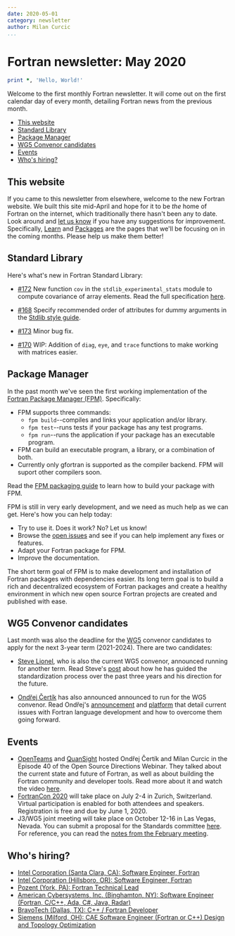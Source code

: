 ```yaml
---
date: 2020-05-01
category: newsletter
author: Milan Curcic
...
```


# Fortran newsletter: May 2020

```fortran
print *, 'Hello, World!' 
```

Welcome to the first monthly Fortran newsletter.
It will come out on the first calendar day of every month, 
detailing Fortran news from the previous month.

* [This website](#this-website)
* [Standard Library](#standard-library)
* [Package Manager](#package-manager)
* [WG5 Convenor candidates](#wg5-convenor-candidates)
* [Events](#events)
* [Who's hiring?](#whos-hiring)

## This website

If you came to this newsletter from elsewhere, welcome to the new Fortran website.
We built this site mid-April and hope for it to be _the_ home of Fortran on the internet,
which traditionally there hasn't been any to date.
Look around and [let us know](https://github.com/fortran-lang/fortran-lang.github.io/issues) 
if you have any suggestions for improvement.
Specifically, [Learn](/learn) and [Packages](/packages) are the pages that 
we'll be focusing on in the coming months. 
Please help us make them better!

## Standard Library

Here's what's new in Fortran Standard Library:

* [#172](https://github.com/fortran-lang/stdlib/pull/172)
New function `cov` in the `stdlib_experimental_stats` module to compute covariance of array elements.
Read the full specification [here](https://github.com/fortran-lang/stdlib/blob/master/src/stdlib_experimental_stats.md#cov---covariance-of-array-elements).

* [#168](https://github.com/fortran-lang/stdlib/pull/168)
Specify recommended order of attributes for dummy arguments in the 
[Stdlib style guide](https://github.com/fortran-lang/stdlib/blob/master/STYLE_GUIDE.md).

* [#173](https://github.com/fortran-lang/stdlib/pull/173)
Minor bug fix.

* [#170](https://github.com/fortran-lang/stdlib/pull/170)
WIP: Addition of `diag`, `eye`, and `trace` functions to make working with 
matrices easier.
 
## Package Manager

In the past month we've seen the first working implementation of the [Fortran Package Manager (FPM)](https://github.com/fortran-lang/fpm).
Specifically:

* FPM supports three commands:
  - `fpm build`--compiles and links your application and/or library.
  - `fpm test`--runs tests if your package has any test programs.
  - `fpm run`--runs the application if your package has an executable program.
* FPM can build an executable program, a library, or a combination of both.
* Currently only gfortran is supported as the compiler backend. FPM will suport other compilers soon.

Read the [FPM packaging guide](https://github.com/fortran-lang/fpm/blob/master/PACKAGING.md)
to learn how to build your package with FPM.

FPM is still in very early development, and we need as much help as we can get.
Here's how you can help today:

* Try to use it. Does it work? No? Let us know!
* Browse the [open issues](https://github.com/fortran-lang/fpm/issues) and see if you can help implement any fixes or features. 
* Adapt your Fortran package for FPM.
* Improve the documentation.

The short term goal of FPM is to make development and installation of Fortran packages with dependencies easier.
Its long term goal is to build a rich and decentralized ecosystem of Fortran packages and create a healthy 
environment in which new open source Fortran projects are created and published with ease.

## WG5 Convenor candidates

Last month was also the deadline for the [WG5](https://wg5-fortran.org/)
convenor candidates to apply for the next 3-year term (2021-2024).
There are two candidates:

* [Steve Lionel](https://stevelionel.com), who is also the current WG5 convenor,
announced running for another term.
Read Steve's [post](https://stevelionel.com/drfortran/2020/04/25/doctor-fortran-in-forward)
about how he has guided the standardization process over the past three years and his direction for the future.

* [Ondřej Čertík](https://ondrejcertik.com) has also announced announced to run
for the WG5 convenor.
Read Ondřej's [announcement](https://ondrejcertik.com/blog/2020/04/running-for-wg5-convenor-announcement/)
and [platform](https://github.com/certik/wg5_platform_2020)
that detail current issues with Fortran language development and how to
overcome them going forward.

## Events

* [OpenTeams](https://openteams.com) and [QuanSight](https://quansight.com) hosted Ondřej Čertík and Milan Curcic
in the Episode 40 of the Open Source Directions Webinar.
They talked about the current state and future of Fortran, as well as about building the Fortran community and developer tools.
Read more about it and watch the video [here](/newsletter/2020/04/18/Fortran-Webinar/).
* [FortranCon 2020](https://tcevents.chem.uzh.ch/event/12) will take place on July 2-4 in Zurich, Switzerland.
Virtual participation is enabled for both attendees and speakers.
Registration is free and due by June 1, 2020.
* J3/WG5 joint meeting will take place on October 12-16 in Las Vegas, Nevada.
You can submit a proposal for the Standards committee [here](https://github.com/j3-fortran/fortran_proposals).
For reference, you can read the [notes from the February meeting](/newsletter/2020/02/28/J3-february-meeting).

## Who's hiring?

* [Intel Corporation (Santa Clara, CA): Software Engineer, Fortran](https://g.co/kgs/aogdeh)
* [Intel Corporation (Hillsboro, OR): Software Engineer, Fortran](https://g.co/kgs/5X3d2Y)
* [Pozent (York, PA): Fortran Technical Lead](https://g.co/kgs/yuaohU)
* [American Cybersystems, Inc. (Binghamton, NY): Software Engineer (Fortran, C/C++, Ada, C#, Java, Radar)](https://g.co/kgs/VAWjWk)
* [BravoTech (Dallas, TX): C++ / Fortran Developer](https://g.co/kgs/eLsn63)
* [Siemens (Milford, OH): CAE Software Engineer (Fortran or C++) Design and Topology Optimization](https://g.co/kgs/eYftiA)

